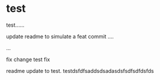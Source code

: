 # test
test......

update readme to simulate a feat commit
....

...


fix
change test
fix

readme update to test.
testdsfdfsaddsdsadasdsfsdfsdfdsfds